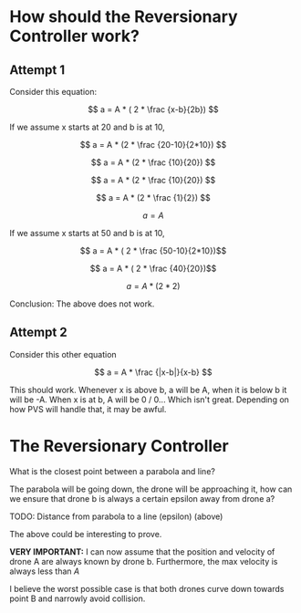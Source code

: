 # How should the Reversionary Controller work?

## Attempt 1

Consider this equation:

$$ a = A * ( 2 * \frac {x-b}{2b}) $$

If we assume x starts at 20 and b is at 10,

$$ a = A * (2 * \frac {20-10}{2*10}) $$

$$ a = A * (2 * \frac {10}{20}) $$

$$ a = A * (2 * \frac {10}{20}) $$

$$ a = A * (2 * \frac {1}{2}) $$

$$ a = A $$


If we assume x starts at 50 and b is at 10,

$$ a = A * ( 2 * \frac {50-10}{2*10})$$

$$ a = A * ( 2 * \frac {40}{20})$$


$$ a = A * ( 2 * 2)$$

Conclusion: The above does not work.

## Attempt 2

Consider this other equation

$$ a = A * \frac {|x-b|}{x-b} $$


This should work. Whenever x is above b, a will be A, when it is below b it will
be -A. When x is at b, A will be 0 / 0... Which isn't great. Depending on how
PVS will handle that, it may be awful.

# The Reversionary Controller

What is the closest point between a parabola and line?

The parabola will be going down, the drone will be approaching it, how can we
ensure that drone b is always a certain epsilon away from drone a?

 TODO: Distance from parabola to a line (epsilon) (above)

The above could be interesting to prove.

**VERY IMPORTANT:**  I can now assume that the position and velocity of drone A are
always known by drone b. Furthermore, the max velocity is always less than $A$

I believe the worst possible case is that both drones curve down towards point B
and narrowly avoid collision.
